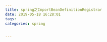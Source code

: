 ```yaml
---
title: spring之ImportBeanDefinitionRegistrar
date: 2019-05-18 16:28:01
tags: 
categories: spring


---
```


## 

